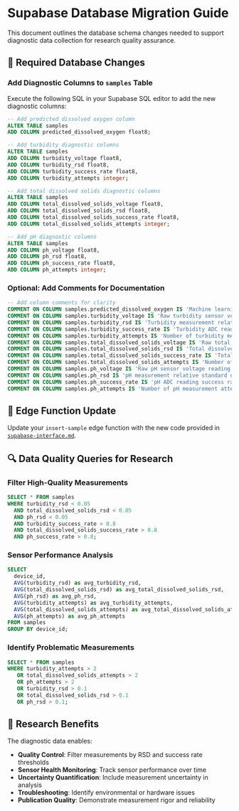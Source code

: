 # Supabase Database Migration Guide

This document outlines the database schema changes needed to support diagnostic data collection for research quality assurance.

## 🔄 Required Database Changes

### Add Diagnostic Columns to `samples` Table

Execute the following SQL in your Supabase SQL editor to add the new diagnostic columns:

```sql
-- Add predicted dissolved oxygen column
ALTER TABLE samples
ADD COLUMN predicted_dissolved_oxygen float8;

-- Add turbidity diagnostic columns
ALTER TABLE samples
ADD COLUMN turbidity_voltage float8,
ADD COLUMN turbidity_rsd float8,
ADD COLUMN turbidity_success_rate float8,
ADD COLUMN turbidity_attempts integer;

-- Add total dissolved solids diagnostic columns
ALTER TABLE samples
ADD COLUMN total_dissolved_solids_voltage float8,
ADD COLUMN total_dissolved_solids_rsd float8,
ADD COLUMN total_dissolved_solids_success_rate float8,
ADD COLUMN total_dissolved_solids_attempts integer;

-- Add pH diagnostic columns
ALTER TABLE samples
ADD COLUMN ph_voltage float8,
ADD COLUMN ph_rsd float8,
ADD COLUMN ph_success_rate float8,
ADD COLUMN ph_attempts integer;
```

### Optional: Add Comments for Documentation

```sql
-- Add column comments for clarity
COMMENT ON COLUMN samples.predicted_dissolved_oxygen IS 'Machine learning predicted dissolved oxygen in mg/L';
COMMENT ON COLUMN samples.turbidity_voltage IS 'Raw turbidity sensor voltage reading in volts';
COMMENT ON COLUMN samples.turbidity_rsd IS 'Turbidity measurement relative standard deviation (0-1)';
COMMENT ON COLUMN samples.turbidity_success_rate IS 'Turbidity ADC reading success rate (0-1)';
COMMENT ON COLUMN samples.turbidity_attempts IS 'Number of turbidity measurement attempts';
COMMENT ON COLUMN samples.total_dissolved_solids_voltage IS 'Raw total dissolved solids sensor voltage reading in volts';
COMMENT ON COLUMN samples.total_dissolved_solids_rsd IS 'Total dissolved solids measurement relative standard deviation (0-1)';
COMMENT ON COLUMN samples.total_dissolved_solids_success_rate IS 'Total dissolved solids ADC reading success rate (0-1)';
COMMENT ON COLUMN samples.total_dissolved_solids_attempts IS 'Number of total dissolved solids measurement attempts';
COMMENT ON COLUMN samples.ph_voltage IS 'Raw pH sensor voltage reading in volts';
COMMENT ON COLUMN samples.ph_rsd IS 'pH measurement relative standard deviation (0-1)';
COMMENT ON COLUMN samples.ph_success_rate IS 'pH ADC reading success rate (0-1)';
COMMENT ON COLUMN samples.ph_attempts IS 'Number of pH measurement attempts';
```

## 📝 Edge Function Update

Update your `insert-sample` edge function with the new code provided in [`supabase-interface.md`](./supabase-interface.md).

## 🔍 Data Quality Queries for Research

### Filter High-Quality Measurements
```sql
SELECT * FROM samples
WHERE turbidity_rsd < 0.05
  AND total_dissolved_solids_rsd < 0.05
  AND ph_rsd < 0.05
  AND turbidity_success_rate > 0.8
  AND total_dissolved_solids_success_rate > 0.8
  AND ph_success_rate > 0.8;
```

### Sensor Performance Analysis
```sql
SELECT
  device_id,
  AVG(turbidity_rsd) as avg_turbidity_rsd,
  AVG(total_dissolved_solids_rsd) as avg_total_dissolved_solids_rsd,
  AVG(ph_rsd) as avg_ph_rsd,
  AVG(turbidity_attempts) as avg_turbidity_attempts,
  AVG(total_dissolved_solids_attempts) as avg_total_dissolved_solids_attempts,
  AVG(ph_attempts) as avg_ph_attempts
FROM samples
GROUP BY device_id;
```

### Identify Problematic Measurements
```sql
SELECT * FROM samples
WHERE turbidity_attempts > 2
   OR total_dissolved_solids_attempts > 2
   OR ph_attempts > 2
   OR turbidity_rsd > 0.1
   OR total_dissolved_solids_rsd > 0.1
   OR ph_rsd > 0.1;
```

## 🧪 Research Benefits

The diagnostic data enables:

- **Quality Control**: Filter measurements by RSD and success rate thresholds
- **Sensor Health Monitoring**: Track sensor performance over time
- **Uncertainty Quantification**: Include measurement uncertainty in analysis
- **Troubleshooting**: Identify environmental or hardware issues
- **Publication Quality**: Demonstrate measurement rigor and reliability
